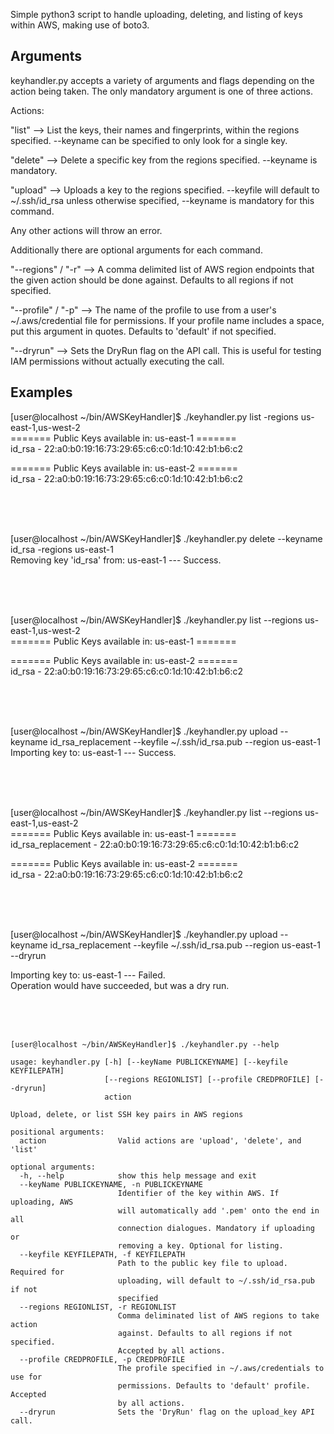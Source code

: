 Simple python3 script to handle uploading, deleting, and listing of keys within AWS, making use of boto3.

## Arguments ##
keyhandler.py accepts a variety of arguments and flags depending on the action being taken. The only mandatory argument is one of three actions.

Actions: 

"list" --> List the keys, their names and fingerprints, within the regions specified. --keyname can be specified to only look for a single key.

"delete" --> Delete a specific key from the regions specified. --keyname is mandatory.

"upload" --> Uploads a key to the regions specified. --keyfile will default to ~/.ssh/id_rsa unless otherwise specified, --keyname is mandatory for this command.

Any other actions will throw an error.

Additionally there are optional arguments for each command.

"--regions" / "-r" --> A comma delimited list of AWS region endpoints that the given action should be done against. Defaults to all regions if not specified.

"--profile" / "-p" --> The name of the profile to use from a user's ~/.aws/credential file for permissions. If your profile name includes a space, put this argument in quotes. Defaults to 'default' if not specified.

"--dryrun" --> Sets the DryRun flag on the API call. This is useful for testing IAM permissions without actually executing the call.

## Examples ##

[user@localhost ~/bin/AWSKeyHandler]$ ./keyhandler.py list -regions us-east-1,us-west-2  
======= Public Keys available in: us-east-1 =======  
id_rsa - 22:a0:b0:19:16:73:29:65:c6:c0:1d:10:42:b1:b6:c2  
   
======= Public Keys available in: us-east-2 =======   
id_rsa - 22:a0:b0:19:16:73:29:65:c6:c0:1d:10:42:b1:b6:c2   
   
<br />
<br />
<br />

[user@localhost ~/bin/AWSKeyHandler]$ ./keyhandler.py delete --keyname id_rsa -regions us-east-1  
Removing key 'id_rsa' from: us-east-1 --- Success.   
   
<br />
<br />
<br />

[user@localhost ~/bin/AWSKeyHandler]$ ./keyhandler.py list --regions us-east-1,us-west-2  
======= Public Keys available in: us-east-1 =======   

======= Public Keys available in: us-east-2 =======   
id_rsa - 22:a0:b0:19:16:73:29:65:c6:c0:1d:10:42:b1:b6:c2    
   
<br />
<br />
<br />

[user@localhost ~/bin/AWSKeyHandler]$ ./keyhandler.py upload --keyname id_rsa_replacement --keyfile ~/.ssh/id_rsa.pub --region us-east-1
<br />
Importing key to: us-east-1 --- Success.   

<br />
<br />
<br />

[user@localhost ~/bin/AWSKeyHandler]$ ./keyhandler.py list --regions us-east-1,us-east-2   
======= Public Keys available in: us-east-1 =======   
id_rsa_replacement - 22:a0:b0:19:16:73:29:65:c6:c0:1d:10:42:b1:b6:c2   

======= Public Keys available in: us-east-2 =======   
id_rsa - 22:a0:b0:19:16:73:29:65:c6:c0:1d:10:42:b1:b6:c2   

<br />
<br />
<br />

[user@localhost ~/bin/AWSKeyHandler]$ ./keyhandler.py upload --keyname id_rsa_replacement --keyfile ~/.ssh/id_rsa.pub --region us-east-1 --dryrun   

Importing key to: us-east-1 --- Failed.   
Operation would have succeeded, but was a dry run.   
   
<br />
<br />
<br />

```
[user@localhost ~/bin/AWSKeyHandler]$ ./keyhandler.py --help   

usage: keyhandler.py [-h] [--keyName PUBLICKEYNAME] [--keyfile KEYFILEPATH]   
                     [--regions REGIONLIST] [--profile CREDPROFILE] [--dryrun]   
                     action   
   
Upload, delete, or list SSH key pairs in AWS regions   
   
positional arguments:   
  action                Valid actions are 'upload', 'delete', and 'list'   

optional arguments:   
  -h, --help            show this help message and exit   
  --keyName PUBLICKEYNAME, -n PUBLICKEYNAME   
                        Identifier of the key within AWS. If uploading, AWS   
                        will automatically add '.pem' onto the end in all   
                        connection dialogues. Mandatory if uploading or   
                        removing a key. Optional for listing.   
  --keyfile KEYFILEPATH, -f KEYFILEPATH   
                        Path to the public key file to upload. Required for   
                        uploading, will default to ~/.ssh/id_rsa.pub if not   
                        specified   
  --regions REGIONLIST, -r REGIONLIST   
                        Comma deliminated list of AWS regions to take action   
                        against. Defaults to all regions if not specified.   
                        Accepted by all actions.   
  --profile CREDPROFILE, -p CREDPROFILE   
                        The profile specified in ~/.aws/credentials to use for   
                        permissions. Defaults to 'default' profile. Accepted   
                        by all actions.   
  --dryrun              Sets the 'DryRun' flag on the upload_key API call.   
  ```

